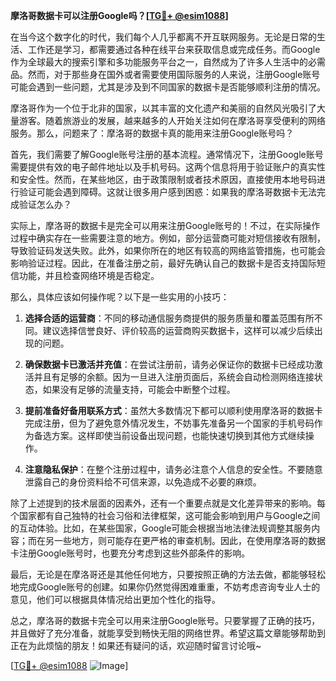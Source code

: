 **摩洛哥数据卡可以注册Google吗？[[TG💪+ @esim1088](https://t.me/s/esim1088)]**

在当今这个数字化的时代，我们每个人几乎都离不开互联网服务。无论是日常的生活、工作还是学习，都需要通过各种在线平台来获取信息或完成任务。而Google作为全球最大的搜索引擎和多功能服务平台之一，自然成为了许多人生活中的必需品。然而，对于那些身在国外或者需要使用国际服务的人来说，注册Google账号可能会遇到一些问题，尤其是涉及到不同国家的数据卡是否能够顺利注册的情况。

摩洛哥作为一个位于北非的国家，以其丰富的文化遗产和美丽的自然风光吸引了大量游客。随着旅游业的发展，越来越多的人开始关注如何在摩洛哥享受便利的网络服务。那么，问题来了：摩洛哥的数据卡真的能用来注册Google账号吗？

首先，我们需要了解Google账号注册的基本流程。通常情况下，注册Google账号需要提供有效的电子邮件地址以及手机号码。这两个信息将用于验证账户的真实性和安全性。然而，在某些地区，由于政策限制或者技术原因，直接使用本地号码进行验证可能会遇到障碍。这就让很多用户感到困惑：如果我的摩洛哥数据卡无法完成验证怎么办？

实际上，摩洛哥的数据卡是完全可以用来注册Google账号的！不过，在实际操作过程中确实存在一些需要注意的地方。例如，部分运营商可能对短信接收有限制，导致验证码发送失败。此外，如果你所在的地区有较高的网络监管措施，也可能会影响验证过程。因此，在准备注册之前，最好先确认自己的数据卡是否支持国际短信功能，并且检查网络环境是否稳定。

那么，具体应该如何操作呢？以下是一些实用的小技巧：

1. **选择合适的运营商**：不同的移动通信服务商提供的服务质量和覆盖范围有所不同。建议选择信誉良好、评价较高的运营商购买数据卡，这样可以减少后续出现的问题。
   
2. **确保数据卡已激活并充值**：在尝试注册前，请务必保证你的数据卡已经成功激活并且有足够的余额。因为一旦进入注册页面后，系统会自动检测网络连接状态，如果没有足够的流量支持，可能会中断整个过程。

3. **提前准备好备用联系方式**：虽然大多数情况下都可以顺利使用摩洛哥的数据卡完成注册，但为了避免意外情况发生，不妨事先准备另一个国家的手机号码作为备选方案。这样即使当前设备出现问题，也能快速切换到其他方式继续操作。

4. **注意隐私保护**：在整个注册过程中，请务必注意个人信息的安全性。不要随意泄露自己的身份资料给不可信来源，以免造成不必要的麻烦。

除了上述提到的技术层面的因素外，还有一个重要点就是文化差异带来的影响。每个国家都有自己独特的社会习俗和法律框架，这可能会影响到用户与Google之间的互动体验。比如，在某些国家，Google可能会根据当地法律法规调整其服务内容；而在另一些地方，则可能存在更严格的审查机制。因此，在使用摩洛哥的数据卡注册Google账号时，也要充分考虑到这些外部条件的影响。

最后，无论是在摩洛哥还是其他任何地方，只要按照正确的方法去做，都能够轻松地完成Google账号的创建。如果你仍然觉得困难重重，不妨考虑咨询专业人士的意见，他们可以根据具体情况给出更加个性化的指导。

总之，摩洛哥的数据卡完全可以用来注册Google账号。只要掌握了正确的技巧，并且做好了充分准备，就能享受到畅快无阻的网络世界。希望这篇文章能够帮助到正在为此烦恼的朋友！如果还有疑问的话，欢迎随时留言讨论哦~

[[TG💪+ @esim1088](https://t.me/s/esim1088) ![Image](https://i.postimg.cc/4NQfJmqS/Snipaste-2025-05-13-00-14-12.png)]